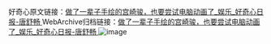 好奇心原文链接：[做了一辈子手绘的宫崎骏，也要尝试电脑动画了_娱乐_好奇心日报-唐舒畅 ](https://www.qdaily.com/articles/12013.html)
WebArchive归档链接：[做了一辈子手绘的宫崎骏，也要尝试电脑动画了_娱乐_好奇心日报-唐舒畅 ](http://web.archive.org/web/20160103144222/http://www.qdaily.com/articles/12013.html)
![image](http://ww3.sinaimg.cn/large/007d5XDply1g3wbkrtzgrj30u035vh7l)